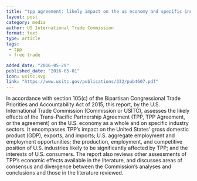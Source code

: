 ```yaml
---
title: "tpp agreement: likely impact on the us economy and specific industry sectors."
layout: post
category: media
author: US International Trade Commission
format: text
type: article
tags: 
 - tpp
 - free trade

added_date: "2016-05-29"
published_date: "2016-05-01"
icon: usitc.svg
link: "https://www.usitc.gov/publications/332/pub4607.pdf"
---
```


In accordance with section 105(c) of the Bipartisan Congressional Trade Priorities and Accountability Act of 2015, this report, by the U.S. International Trade Commission (Commission or USITC), assesses the likely effects of the Trans-Pacific Partnership Agreement (TPP, TPP Agreement, or the agreement) on the U.S. economy as a whole and on specific industry sectors. It encompasses TPP’s impact on the United States’ gross domestic product (GDP), exports, and imports; U.S. aggregate employment and employment opportunities; the production, employment, and competitive position of U.S. industries likely to be significantly affected by TPP; and the interests of U.S. consumers. The report also reviews other assessments of TPP’s economic effects available in the literature, and discusses areas of consensus and divergence between the Commission’s analyses and conclusions and those in the literature reviewed. 

